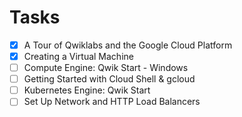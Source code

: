 # Tasks

- [x] A Tour of Qwiklabs and the Google Cloud Platform
- [x] Creating a Virtual Machine
- [ ] Compute Engine: Qwik Start - Windows
- [ ] Getting Started with Cloud Shell & gcloud
- [ ] Kubernetes Engine: Qwik Start
- [ ] Set Up Network and HTTP Load Balancers

